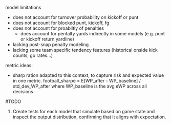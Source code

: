 model limitations
- does not account for turnover probability on kickoff or punt
- does not account for blocked punt, kickoff, fg
- does not account for proabiltiy of penalties
    - does account for pentalty yards indirectly in some models (e.g. punt or kickoff return yardline)
- lacking post-snap penalty modeling
- lacking some team specific tendency features (historical onside kick counts, go rates...)

metric ideas:
- sharp ration adapted to this context, to capture risk and expected value in one metric.
    football_sharpe = E[WP_after - WP_baseline] / std_dev_WP_after where WP_baseline is the avg eWP across all decisions



#TODO
1. Create tests for each model that simulate based on game state and inspect the output distribution, confirming that it aligns with expectation.